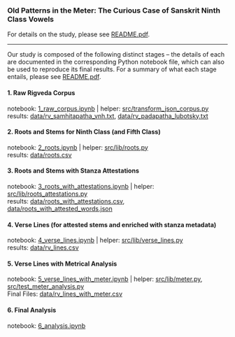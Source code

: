 ### Old Patterns in the Meter: The Curious Case of Sanskrit Ninth Class Vowels


For details on the study, please see [README.pdf](README.pdf).

---

Our study is composed of the following distinct stages – the details of each are documented in the corresponding Python notebook file, which can also be used to reproduce its final results. For a summary of what each stage entails, please see [README.pdf](README.pdf).


#### 1. Raw Rigveda Corpus

notebook: [1_raw_corpus.ipynb](1_raw_corpus.ipynb) | helper: [src/transform_json_corpus.py](src/transform_json_corpus.py)<br>
results: [data/rv_samhitapatha_vnh.txt](data/rv_samhitapatha_vnh.txt), [data/rv_padapatha_lubotsky.txt](data/rv_padapatha_lubotsky.txt)


#### 2. Roots and Stems for Ninth Class (and Fifth Class)

notebook: [2_roots.ipynb](2_roots.ipynb) | helper: [src/lib/roots.py](src/lib/roots.py)<br>
results: [data/roots.csv](data/roots.csv)


#### 3. Roots and Stems with Stanza Attestations

notebook: [3_roots_with_attestations.ipynb](3_roots_with_attestations.ipynb) | helper: [src/lib/roots_attestations.py](src/lib/roots_attestations.py)<br>
results: [data/roots_with_attestations.csv](data/roots_with_attestations.csv), [data/roots_with_attested_words.json](data/roots_with_attestations.csv)


#### 4. Verse Lines (for attested stems and enriched with stanza metadata)

notebook: [4_verse_lines.ipynb](4_verse_lines.ipynb) | helper: [src/lib/verse_lines.py](src/lib/verse_lines.py)<br>
results: [data/rv_lines.csv](data/rv_lines.csv)


#### 5. Verse Lines with Metrical Analysis

notebook: [5_verse_lines_with_meter.ipynb](5_verse_lines_with_meter.ipynb) | helper: [src/lib/meter.py](src/lib/meter.py), [src/test_meter_analysis.py](src/test_meter_analysis.py)<br>
Final Files: [data/rv_lines_with_meter.csv](data/rv_lines_with_meter.csv)


#### 6. Final Analysis

notebook: [6_analysis.ipynb](6_analysis.ipynb)<br>
